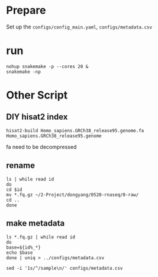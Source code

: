 # Prepare

Set up the `configs/config_main.yaml`, `configs/metadata.csv`



# run

```
nohup snakemake -p --cores 20 &
snakemake -np
```



# Other Script

## DIY hisat2 index

``` 
hisat2-build Homo_sapiens.GRCh38_release95.genome.fa Homo_sapiens.GRCh38_release95.genome
```

fa need to be decompressed 



## rename

```
ls | while read id
do
cd $id
mv *.fq.gz ~/2-Project/dongyang/0520-rnaseq/0-raw/
cd ..
done
```



## make metadata

```
ls *.fq.gz | while read id
do
base=${id%_*}
echo $base
done | uniq > ../configs/metadata.csv

sed -i '1s/^/sample\n/' configs/metadata.csv
```

